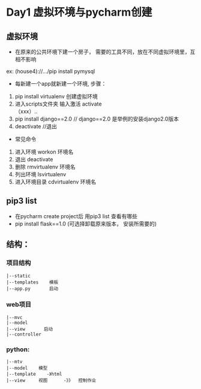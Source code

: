 # Day1  虚拟环境与pycharm创建

## 虚拟环境

* 在原来的公共环境下建一个房子， 需要的工具不同，放在不同虚拟环境里，互相不影响

ex: (house4)://.../pip install pymysql

* 每新建一个app就新建一个环境, 步骤：
1. pip install virtualenv       创建虚拟环境
2. 进入scripts文件夹 输入激活  activate </br> 
   （xxx）..
3. pip install django==2.0          // django==2.0 是举例的安装django2.0版本
4. deactivate           //退出

* 常见命令
1. 进入环境     workon 环境名
2. 退出         deactivate
3. 删除         rmvirtualenv   环境名
4. 列出环境     lsvirtualenv
5. 进入环境目录     cdvirtualenv    环境名

## pip3 list         

* 在pycharm create project后 用pip3 list 查看有哪些
* pip install flask==1.0    (可选择卸载原来版本， 安装所需要的)

## 结构：
### 项目结构 
    |--static
    |--templates    模板
    |--app.py       启动

### web项目
    |--mvc
    |--model    
    |--view       启动
    |--controller   
### python:
    |--mtv
    |--model    模型
    |--template    -》html
    |--view     视图      -》》  控制作业

